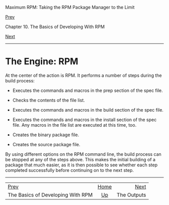 <div class="NAVHEADER">

Maximum RPM: Taking the RPM Package Manager to the Limit

</div>

[Prev](ch-rpm-basics.html)

Chapter 10. The Basics of Developing With RPM

[Next](s1-rpm-basics-outputs.html)

-----

<div class="sect1">

# <span id="s1-rpm-basics-the-engine">The Engine: RPM</span>

At the center of the action is RPM. It performs a number of steps during
the build process:

  - Executes the commands and macros in the prep section of the spec
    file.

  - Checks the contents of the file list.

  - Executes the commands and macros in the build section of the spec
    file.

  - Executes the commands and macros in the install section of the spec
    file. Any macros in the file list are executed at this time, too.

  - Creates the binary package file.

  - Creates the source package file.

By using different options on the RPM command line, the build process
can be stopped at any of the steps above. This makes the initial
building of a package that much easier, as it is then possible to see
whether each step completed successfully before continuing on to the
next step.

</div>

<div class="NAVFOOTER">

-----

|                                   |                          |                                    |
| :-------------------------------- | :----------------------: | ---------------------------------: |
| [Prev](ch-rpm-basics.html)        |    [Home](index.html)    | [Next](s1-rpm-basics-outputs.html) |
| The Basics of Developing With RPM | [Up](ch-rpm-basics.html) |                        The Outputs |

</div>
